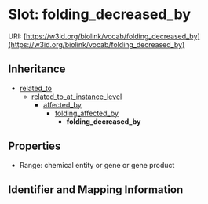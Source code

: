 # Slot: folding_decreased_by

URI: [https://w3id.org/biolink/vocab/folding_decreased_by](https://w3id.org/biolink/vocab/folding_decreased_by)




## Inheritance

* [related_to](related_to.md)
    * [related_to_at_instance_level](related_to_at_instance_level.md)
        * [affected_by](affected_by.md)
            * [folding_affected_by](folding_affected_by.md)
                * **folding_decreased_by**



## Properties

 * Range: chemical entity or gene or gene product



## Identifier and Mapping Information





